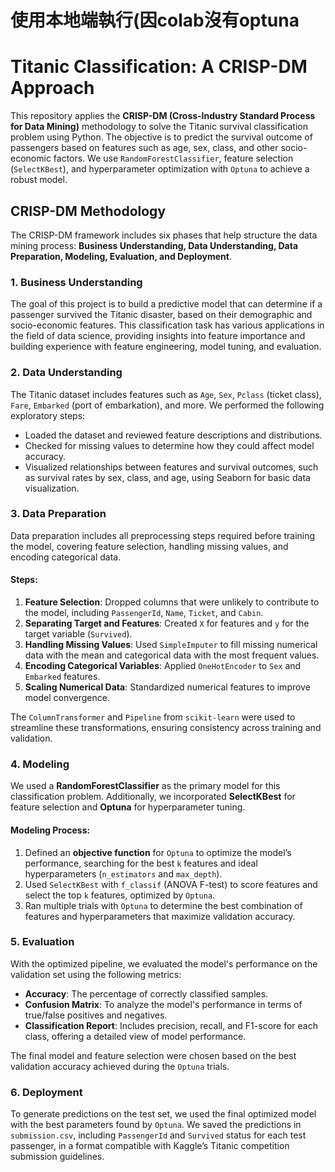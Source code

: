 # 使用本地端執行(因colab沒有optuna

# Titanic Classification: A CRISP-DM Approach

This repository applies the **CRISP-DM (Cross-Industry Standard Process for Data Mining)** methodology to solve the Titanic survival classification problem using Python. The objective is to predict the survival outcome of passengers based on features such as age, sex, class, and other socio-economic factors. We use `RandomForestClassifier`, feature selection (`SelectKBest`), and hyperparameter optimization with `Optuna` to achieve a robust model.

## CRISP-DM Methodology

The CRISP-DM framework includes six phases that help structure the data mining process: **Business Understanding, Data Understanding, Data Preparation, Modeling, Evaluation, and Deployment**.

### 1. Business Understanding

The goal of this project is to build a predictive model that can determine if a passenger survived the Titanic disaster, based on their demographic and socio-economic features. This classification task has various applications in the field of data science, providing insights into feature importance and building experience with feature engineering, model tuning, and evaluation.

### 2. Data Understanding

The Titanic dataset includes features such as `Age`, `Sex`, `Pclass` (ticket class), `Fare`, `Embarked` (port of embarkation), and more. We performed the following exploratory steps:

- Loaded the dataset and reviewed feature descriptions and distributions.
- Checked for missing values to determine how they could affect model accuracy.
- Visualized relationships between features and survival outcomes, such as survival rates by sex, class, and age, using Seaborn for basic data visualization.

### 3. Data Preparation

Data preparation includes all preprocessing steps required before training the model, covering feature selection, handling missing values, and encoding categorical data. 

#### Steps:
1. **Feature Selection**: Dropped columns that were unlikely to contribute to the model, including `PassengerId`, `Name`, `Ticket`, and `Cabin`.
2. **Separating Target and Features**: Created `X` for features and `y` for the target variable (`Survived`).
3. **Handling Missing Values**: Used `SimpleImputer` to fill missing numerical data with the mean and categorical data with the most frequent values.
4. **Encoding Categorical Variables**: Applied `OneHotEncoder` to `Sex` and `Embarked` features.
5. **Scaling Numerical Data**: Standardized numerical features to improve model convergence.

The `ColumnTransformer` and `Pipeline` from `scikit-learn` were used to streamline these transformations, ensuring consistency across training and validation.

### 4. Modeling

We used a **RandomForestClassifier** as the primary model for this classification problem. Additionally, we incorporated **SelectKBest** for feature selection and **Optuna** for hyperparameter tuning.

#### Modeling Process:
1. Defined an **objective function** for `Optuna` to optimize the model’s performance, searching for the best `k` features and ideal hyperparameters (`n_estimators` and `max_depth`).
2. Used `SelectKBest` with `f_classif` (ANOVA F-test) to score features and select the top `k` features, optimized by `Optuna`.
3. Ran multiple trials with `Optuna` to determine the best combination of features and hyperparameters that maximize validation accuracy.

### 5. Evaluation

With the optimized pipeline, we evaluated the model's performance on the validation set using the following metrics:
- **Accuracy**: The percentage of correctly classified samples.
- **Confusion Matrix**: To analyze the model's performance in terms of true/false positives and negatives.
- **Classification Report**: Includes precision, recall, and F1-score for each class, offering a detailed view of model performance.

The final model and feature selection were chosen based on the best validation accuracy achieved during the `Optuna` trials.

### 6. Deployment

To generate predictions on the test set, we used the final optimized model with the best parameters found by `Optuna`. We saved the predictions in `submission.csv`, including `PassengerId` and `Survived` status for each test passenger, in a format compatible with Kaggle’s Titanic competition submission guidelines.